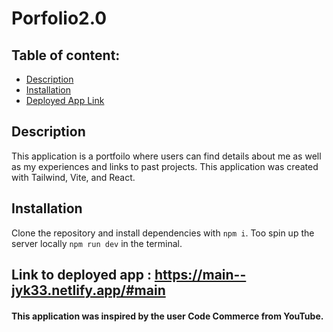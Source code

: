 # Porfolio2.0

## Table of content: 
  - [Description](#description)
  - [Installation](#installation)
  - [Deployed App Link](#link)
 

## Description <a id="description"></a>
This application is a portfoilo where users can find details about me as well as my experiences and links to past projects. This application was created with Tailwind, Vite, and React. 
## Installation <a id="installation"></a>
Clone the repository and install dependencies with `npm i`. Too spin up the server locally `npm run dev` in the terminal.
## Link to deployed app <a id="link"></a>: https://main--jyk33.netlify.app/#main





#### This application was inspired by the user Code Commerce from YouTube.  